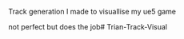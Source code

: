 Track generation I made to visuallise my ue5 game

not perfect but does the job#   T r i a n - T r a c k - V i s u a l  
 